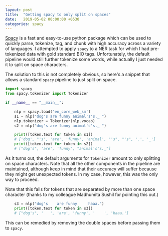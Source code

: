```yaml
---
layout: post
title:  "Getting spacy to only split on spaces"
date:   2019-05-02 00:00:00 +0530
categories: spacy
---
```

[Spacy](https://spacy.io) is a fast and easy-to-use python package which can be used to quickly parse, tokenize, tag, and chunk with high accuracy across a variety of languages.
I attempted to apply `spacy` to a NER task for which I had pre-tokenized data with gold standard BIO tags.
Unfortunately, the default pipeline would still further tokenize some words, while actually I just needed it to split on space characters.

The solution to this is not completely obvious, so here's a snippet that allows a standard `spacy` pipeline to just split on space.

```python
import spacy
from spacy.tokenizer import Tokenizer

if __name__ == "__main__":

    nlp = spacy.load('en_core_web_sm')
    s1 = nlp("dog's are funny animal's's._ ")
    nlp.tokenizer = Tokenizer(nlp.vocab)
    s2 = nlp("dog's are funny animal's's._ ")

    print([token.text for token in s1])
    # ['dog', "'s", 'are', 'funny', 'animal', "'s", "'s", '.', '_']
    print([token.text for token in s2])
    # ["dog's", 'are', 'funny', "animal's's._"]
```

As it turns out, the default arguments for `Tokenizer` amount to only splitting on space characters.
Note that all the other components in the pipeline are maintained, although keep in mind that their accuracy will suffer because they might get unexpected tokens.
In my case, however, this was the only way to proceed.

Note that this fails for tokens that are separated by more than one space character (thanks to my colleague Madhumita Sushil for pointing this out.)

```python
    s3 = nlp("dog's    are funny     haaa.")
    print([token.text for token in s3])
    # ["dog's", '   ', 'are', 'funny', '    ', 'haaa.']
```

This can be remedied by removing the double spaces before passing them to `spacy`.

